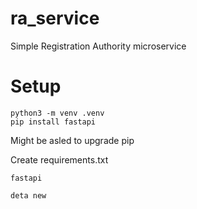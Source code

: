 # ra_service
Simple Registration Authority microservice

# Setup

```
python3 -m venv .venv
pip install fastapi
````

Might be asled to upgrade pip

Create requirements.txt

```
fastapi
```

```
deta new
```